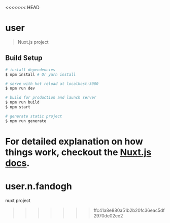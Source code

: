 <<<<<<< HEAD
# user

> Nuxt.js project

## Build Setup

``` bash
# install dependencies
$ npm install # Or yarn install

# serve with hot reload at localhost:3000
$ npm run dev

# build for production and launch server
$ npm run build
$ npm start

# generate static project
$ npm run generate
```

For detailed explanation on how things work, checkout the [Nuxt.js docs](https://github.com/nuxt/nuxt.js).
=======
# user.n.fandogh
nuxt project
>>>>>>> ffc41a8e880a51b2b20fc36eac5df2970de02ee2
